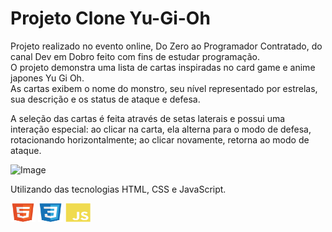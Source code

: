 <h1>Projeto Clone Yu-Gi-Oh</h1>
<p>Projeto realizado no evento online, Do Zero ao Programador Contratado, do canal Dev em Dobro feito com fins de estudar programação. <br>
   O projeto demonstra uma lista de cartas inspiradas no card game e anime japones Yu Gi Oh. <br>
   As cartas exibem o nome do monstro, seu nível representado por estrelas, sua descrição e os status de ataque e defesa.</p>
   <p>A seleção das cartas é feita através de setas laterais e possui uma interação especial: ao clicar na carta, ela alterna para o modo de defesa,
      rotacionando horizontalmente; ao clicar novamente, retorna ao modo de ataque.</p>


![Image](https://github.com/user-attachments/assets/ba0b701d-85f6-492e-a9be-e63de6580e2f)

<p>Utilizando das tecnologias HTML, CSS e JavaScript.</p>
<div style="display: inline_block">
  
  <img align="center" alt="HTML" height="30" width="40" src="https://raw.githubusercontent.com/devicons/devicon/master/icons/html5/html5-original.svg">
  <img align="center" alt="CSS" height="30" width="40" src="https://raw.githubusercontent.com/devicons/devicon/master/icons/css3/css3-original.svg">
  <img align="center" alt="Js" height="30" width="40" src="https://raw.githubusercontent.com/devicons/devicon/master/icons/javascript/javascript-plain.svg">
  
</div>
